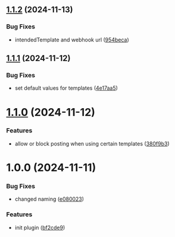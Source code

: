 ## [1.1.2](https://github.com/konzentrik/sociabli-kirby/compare/v1.1.1...v1.1.2) (2024-11-13)


### Bug Fixes

* intendedTemplate and webhook url ([954beca](https://github.com/konzentrik/sociabli-kirby/commit/954beca536b1ef6d6e8edbb41eb3a3923b3ec3d9))

## [1.1.1](https://github.com/konzentrik/sociabli-kirby/compare/v1.1.0...v1.1.1) (2024-11-12)


### Bug Fixes

* set default values for templates ([4e17aa5](https://github.com/konzentrik/sociabli-kirby/commit/4e17aa5f6fad0ce713e2cb30d4728490e4ab1347))

# [1.1.0](https://github.com/konzentrik/sociabli-kirby/compare/v1.0.0...v1.1.0) (2024-11-12)


### Features

* allow or block posting when using certain templates ([380f9b3](https://github.com/konzentrik/sociabli-kirby/commit/380f9b3861d18a83a0ddb8741e53f9a41ca348ef))

# 1.0.0 (2024-11-11)


### Bug Fixes

* changed naming ([e080023](https://github.com/konzentrik/sociabli-kirby/commit/e080023b92b1918260e1286f7fb97bd15dbbf621))


### Features

* init plugin ([bf2cde9](https://github.com/konzentrik/sociabli-kirby/commit/bf2cde920e9efa675bdd8997c751c6b240c8af2c))
